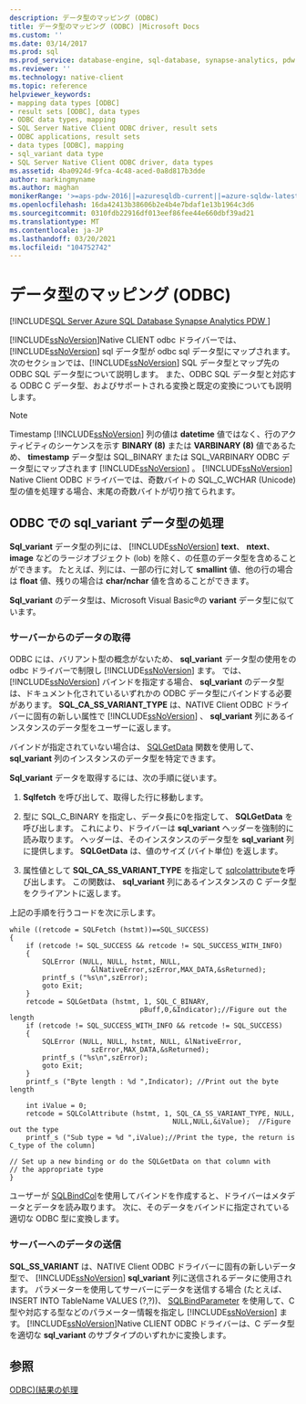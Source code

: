 ```yaml
---
description: データ型のマッピング (ODBC)
title: データ型のマッピング (ODBC) |Microsoft Docs
ms.custom: ''
ms.date: 03/14/2017
ms.prod: sql
ms.prod_service: database-engine, sql-database, synapse-analytics, pdw
ms.reviewer: ''
ms.technology: native-client
ms.topic: reference
helpviewer_keywords:
- mapping data types [ODBC]
- result sets [ODBC], data types
- ODBC data types, mapping
- SQL Server Native Client ODBC driver, result sets
- ODBC applications, result sets
- data types [ODBC], mapping
- sql_variant data type
- SQL Server Native Client ODBC driver, data types
ms.assetid: 4ba0924d-9fca-4c48-aced-0a8d817b3dde
author: markingmyname
ms.author: maghan
monikerRange: '>=aps-pdw-2016||=azuresqldb-current||=azure-sqldw-latest||>=sql-server-2016||>=sql-server-linux-2017||=azuresqldb-mi-current'
ms.openlocfilehash: 16da42413b38606b2e4b4e7bdaf1e13b1964c3d6
ms.sourcegitcommit: 0310fdb22916df013eef86fee44e660dbf39ad21
ms.translationtype: MT
ms.contentlocale: ja-JP
ms.lasthandoff: 03/20/2021
ms.locfileid: "104752742"
---
```

# <a name="mapping-data-types-odbc"></a>データ型のマッピング (ODBC)
[!INCLUDE[SQL Server Azure SQL Database Synapse Analytics PDW ](../../includes/applies-to-version/sql-asdb-asdbmi-asa-pdw.md)]

  [!INCLUDE[ssNoVersion](../../includes/ssnoversion-md.md)]Native CLIENT odbc ドライバーでは、 [!INCLUDE[ssNoVersion](../../includes/ssnoversion-md.md)] sql データ型が odbc sql データ型にマップされます。 次のセクションでは、[!INCLUDE[ssNoVersion](../../includes/ssnoversion-md.md)] SQL データ型とマップ先の ODBC SQL データ型について説明します。 また、ODBC SQL データ型と対応する ODBC C データ型、およびサポートされる変換と既定の変換についても説明します。  
  
> [!NOTE]  
>  Timestamp [!INCLUDE[ssNoVersion](../../includes/ssnoversion-md.md)] 列の値は **datetime** 値ではなく、行のアクティビティのシーケンスを示す **BINARY (8)** または **VARBINARY (8)** 値であるため、 **timestamp** データ型は SQL_BINARY または SQL_VARBINARY ODBC データ型にマップされます [!INCLUDE[ssNoVersion](../../includes/ssnoversion-md.md)] 。 [!INCLUDE[ssNoVersion](../../includes/ssnoversion-md.md)] Native Client ODBC ドライバーでは、奇数バイトの SQL_C_WCHAR (Unicode) 型の値を処理する場合、末尾の奇数バイトが切り捨てられます。  
  
## <a name="dealing-with-sql_variant-data-type-in-odbc"></a>ODBC での sql_variant データ型の処理  
 **Sql_variant** データ型の列には、 [!INCLUDE[ssNoVersion](../../includes/ssnoversion-md.md)] **text**、 **ntext**、 **image** などのラージオブジェクト (lob) を除く、の任意のデータ型を含めることができます。 たとえば、列には、一部の行に対して **smallint** 値、他の行の場合は **float** 値、残りの場合は **char/nchar** 値を含めることができます。  
  
 **Sql_variant** のデータ型は、Microsoft Visual Basic®の **variant** データ型に似ています。  
  
### <a name="retrieving-data-from-the-server"></a>サーバーからのデータの取得  
 ODBC には、バリアント型の概念がないため、 **sql_variant** データ型の使用をの odbc ドライバーで制限し [!INCLUDE[ssNoVersion](../../includes/ssnoversion-md.md)] ます。 では、 [!INCLUDE[ssNoVersion](../../includes/ssnoversion-md.md)] バインドを指定する場合、 **sql_variant** のデータ型は、ドキュメント化されているいずれかの ODBC データ型にバインドする必要があります。 **SQL_CA_SS_VARIANT_TYPE** は、NATIVE Client ODBC ドライバーに固有の新しい属性で [!INCLUDE[ssNoVersion](../../includes/ssnoversion-md.md)] 、 **sql_variant** 列にあるインスタンスのデータ型をユーザーに返します。  
  
 バインドが指定されていない場合は、 [SQLGetData](../../relational-databases/native-client-odbc-api/sqlgetdata.md) 関数を使用して、 **sql_variant** 列のインスタンスのデータ型を特定できます。  
  
 **Sql_variant** データを取得するには、次の手順に従います。  
  
1.  **Sqlfetch** を呼び出して、取得した行に移動します。  
  
2.  型に SQL_C_BINARY を指定し、データ長に0を指定して、 **SQLGetData** を呼び出します。 これにより、ドライバーは **sql_variant** ヘッダーを強制的に読み取ります。 ヘッダーは、そのインスタンスのデータ型を **sql_variant** 列に提供します。 **SQLGetData** は、値のサイズ (バイト単位) を返します。  
  
3.  属性値として **SQL_CA_SS_VARIANT_TYPE** を指定して [sqlcolattribute](../../relational-databases/native-client-odbc-api/sqlcolattribute.md)を呼び出します。 この関数は、 **sql_variant** 列にあるインスタンスの C データ型をクライアントに返します。  
  
 上記の手順を行うコードを次に示します。  
  
```  
while ((retcode = SQLFetch (hstmt))==SQL_SUCCESS)  
{  
    if (retcode != SQL_SUCCESS && retcode != SQL_SUCCESS_WITH_INFO)  
    {  
        SQLError (NULL, NULL, hstmt, NULL,   
                    &lNativeError,szError,MAX_DATA,&sReturned);  
        printf_s ("%s\n",szError);  
        goto Exit;  
    }  
    retcode = SQLGetData (hstmt, 1, SQL_C_BINARY,   
                                pBuff,0,&Indicator);//Figure out the length  
    if (retcode != SQL_SUCCESS_WITH_INFO && retcode != SQL_SUCCESS)  
    {  
        SQLError (NULL, NULL, hstmt, NULL, &lNativeError,   
                    szError,MAX_DATA,&sReturned);  
        printf_s ("%s\n",szError);  
        goto Exit;  
    }  
    printf_s ("Byte length : %d ",Indicator); //Print out the byte length  
  
    int iValue = 0;  
    retcode = SQLColAttribute (hstmt, 1, SQL_CA_SS_VARIANT_TYPE, NULL,   
                                        NULL,NULL,&iValue);  //Figure out the type  
    printf_s ("Sub type = %d ",iValue);//Print the type, the return is C_type of the column]  
  
// Set up a new binding or do the SQLGetData on that column with   
// the appropriate type  
}  
```  
  
 ユーザーが [SQLBindCol](../../relational-databases/native-client-odbc-api/sqlbindcol.md)を使用してバインドを作成すると、ドライバーはメタデータとデータを読み取ります。 次に、そのデータをバインドに指定されている適切な ODBC 型に変換します。  
  
### <a name="sending-data-to-the-server"></a>サーバーへのデータの送信  
 **SQL_SS_VARIANT** は、NATIVE Client ODBC ドライバーに固有の新しいデータ型で、 [!INCLUDE[ssNoVersion](../../includes/ssnoversion-md.md)] **sql_variant** 列に送信されるデータに使用されます。 パラメーターを使用してサーバーにデータを送信する場合 (たとえば、INSERT INTO TableName VALUES (?,?))、 [SQLBindParameter](../../relational-databases/native-client-odbc-api/sqlbindparameter.md) を使用して、C 型や対応する型などのパラメーター情報を指定し [!INCLUDE[ssNoVersion](../../includes/ssnoversion-md.md)] ます。 [!INCLUDE[ssNoVersion](../../includes/ssnoversion-md.md)]Native CLIENT ODBC ドライバーは、C データ型を適切な **sql_variant** のサブタイプのいずれかに変換します。  
  
## <a name="see-also"></a>参照  
 [ODBC&#41;&#40;結果の処理 ](../../relational-databases/native-client-odbc-results/processing-results-odbc.md)  
  
  
